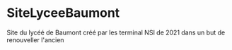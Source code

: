 # SiteLyceeBaumont
Site du lycéé de Baumont créé par les terminal NSI de 2021 dans un but de renouveller l'ancien
